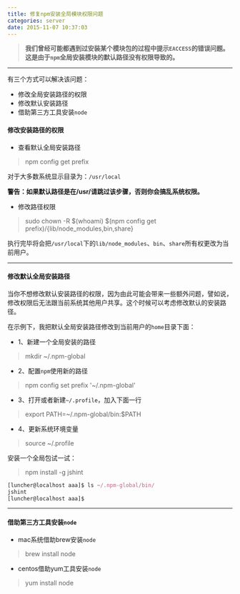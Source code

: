 ```yaml
---
title: 修复npm安装全局模块权限问题
categories: server
date: 2015-11-07 10:37:03
---
```

> **我们曾经可能都遇到过安装某个模块包的过程中提示`EACCESS`的错误问题。这是由于`npm`全局安装模块的默认路径没有权限导致的。**

<!-- more -->

---  
有三个方式可以解决该问题：  
- 修改全局安装路径的权限  
- 修改默认安装路径  
- 借助第三方工具安装`node`  


#### 修改安装路径的权限  

- 查看默认全局安装路径  

> npm config get prefix  

对于大多数系统显示目录为：`/usr/local`  

**警告：如果默认路径是在/usr/请跳过该步骤，否则你会搞乱系统权限。**  

- 修改路径权限  

> sudo chown -R $(whoami) $(npm config get prefix)/{lib/node_modules,bin,share}

执行完毕将会把`/usr/local`下的`lib/node_modules`、`bin`、`share`所有权更改为当前用户。  

---  

#### 修改默认全局安装路径  

当你不想修改默认安装路径的权限，因为由此可能会带来一些额外问题，譬如说，修改权限后无法跟当前系统其他用户共享。这个时候可以考虑修改默认的安装路径。

在示例下，我把默认全局安装路径修改到当前用户的`home`目录下面：  

- 1、新建一个全局安装的路径  

> mkdir ~/.npm-global  

- 2、配置`npm`使用新的路径  

> npm config set prefix '~/.npm-global'  

- 3、打开或者新建`~/.profile`，加入下面一行  

> export PATH=~/.npm-global/bin:$PATH  

- 4、更新系统环境变量  

> source ~/.profile  

安装一个全局包试一试：  

> npm install -g jshint 

``` javascript 
[luncher@localhost aaa]$ ls ~/.npm-global/bin/
jshint
[luncher@localhost aaa]$ 
```  

---  

#### 借助第三方工具安装`node`  

- mac系统借助brew安装`node`  

> brew install node  

- centos借助yum工具安装`node`  

> yum install node 
